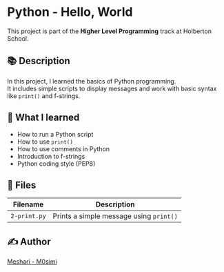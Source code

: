 # Python - Hello, World

This project is part of the **Higher Level Programming** track at Holberton School.

## 📚 Description
In this project, I learned the basics of Python programming.  
It includes simple scripts to display messages and work with basic syntax like `print()` and f-strings.

## 🧠 What I learned
- How to run a Python script
- How to use `print()`
- How to use comments in Python
- Introduction to f-strings
- Python coding style (PEP8)

## 📁 Files
| Filename      | Description                    |
| ------------- | ------------------------------ |
| `2-print.py`  | Prints a simple message using `print()` |

## ✍️ Author
[Meshari - M0simi](https://github.com/M0simi)

